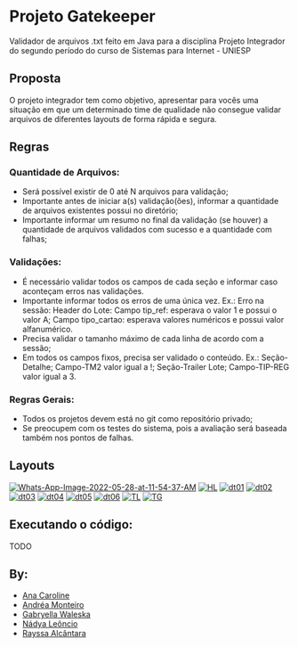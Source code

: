 # Projeto Gatekeeper
Validador de arquivos .txt feito em Java para a disciplina Projeto Integrador do segundo período do curso de Sistemas para Internet - UNIESP

## Proposta
O projeto integrador tem como objetivo, apresentar para vocês uma situação em que um determinado time de qualidade não consegue validar arquivos de diferentes layouts de forma rápida e segura.

## Regras
### Quantidade de Arquivos: 
- Será possível existir de 0 até N arquivos para validação;
- Importante antes de iniciar a(s) validação(ões), informar a quantidade de arquivos existentes possui no diretório;
- Importante informar um resumo no final da validação (se houver) a quantidade de arquivos validados com sucesso e a quantidade com falhas;

### Validações:
- É necessário validar todos os campos de cada seção e informar caso aconteçam erros nas validações.
- Importante informar todos os erros de uma única vez. Ex.: Erro na sessão: Header do Lote: Campo tip_ref: esperava o valor 1 e possui o valor A; Campo tipo_cartao: esperava valores numéricos e possui valor alfanumérico. 
- Precisa validar o tamanho máximo de cada linha de acordo com a sessão;
- Em todos os campos fixos, precisa ser validado o conteúdo. Ex.: Seção-Detalhe; Campo-TM2 valor igual a !; Seção-Trailer Lote; Campo-TIP-REG  valor igual a 3.

### Regras Gerais:
- Todos os projetos devem está no git como repositório privado;
- Se preocupem com os testes do sistema, pois a avaliação será baseada também nos pontos de falhas.

## Layouts
<a href="https://ibb.co/Dwxx9GF"><img src="https://i.ibb.co/zPyyX8g/Whats-App-Image-2022-05-28-at-11-54-37-AM.jpg" alt="Whats-App-Image-2022-05-28-at-11-54-37-AM" border="0"></a>
<a href="https://ibb.co/sbMP5Yf"><img src="https://i.ibb.co/17wnsWg/HL.jpg" alt="HL" border="0"></a>
<a href="https://ibb.co/YTHgn1Y"><img src="https://i.ibb.co/93QPK1z/dt01.jpg" alt="dt01" border="0"></a>
<a href="https://ibb.co/SNNpvpS"><img src="https://i.ibb.co/dBByKyZ/dt02.jpg" alt="dt02" border="0"></a>
<a href="https://ibb.co/Pmd7FsT"><img src="https://i.ibb.co/mD3Lbrv/dt03.jpg" alt="dt03" border="0"></a>
<a href="https://ibb.co/t8tXjzy"><img src="https://i.ibb.co/6gxB986/dt04.jpg" alt="dt04" border="0"></a>
<a href="https://ibb.co/3B9Q76c"><img src="https://i.ibb.co/yWc7Xvq/dt05.jpg" alt="dt05" border="0"></a>
<a href="https://ibb.co/KDZWxdk"><img src="https://i.ibb.co/tzfDpgt/dt06.jpg" alt="dt06" border="0"></a>
<a href="https://ibb.co/yFVfNLx"><img src="https://i.ibb.co/m5SDRQP/TL.jpg" alt="TL" border="0"></a>
<a href="https://ibb.co/4SSNpCX"><img src="https://i.ibb.co/kDDcXzw/TG.jpg" alt="TG" border="0"></a>

## Executando o código:

TODO

## By:

* [Ana Caroline](https://github.com/carolineanali)
* [Andréa Monteiro](https://github.com/andreasmonteiro)
* [Gabryella Waleska](https://github.com/gabryellabarbosa)
* [Nádya Leôncio](https://github.com/nadyabpm)
* [Rayssa Alcântara](https://github.com/rayssawho)










